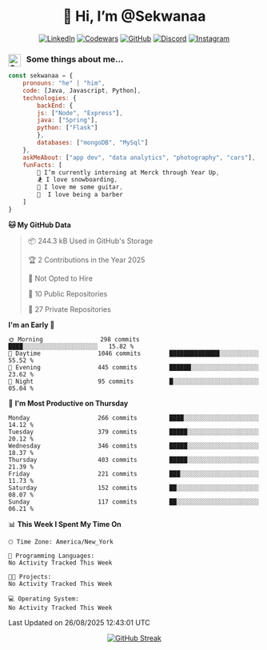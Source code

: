 <h1 align="center" style="font-size = 20px;">👋 Hi, I’m @Sekwanaa</h1>

<div align="center">
	
<a href="https://www.linkedin.com/in/chrisskchia/" target="blank">![LinkedIn](https://img.shields.io/badge/linkedin-%230077B5.svg?style=for-the-badge&logo=linkedin&logoColor=white)</a>
<a href="https://www.codewars.com/users/sekwanaa" target="blank">![Codewars](https://img.shields.io/badge/Codewars-B1361E?style=for-the-badge&logo=codewars&logoColor=grey)</a>
<a href="https://github.com/sekwanaa" target="blank">![GitHub](https://img.shields.io/badge/github-%23121011.svg?style=for-the-badge&logo=github&logoColor=white)</a>
<a href="https://discordapp.com/users/181891769414189056" target="blank">![Discord](https://img.shields.io/badge/Discord-%235865F2.svg?style=for-the-badge&logo=discord&logoColor=white)</a>
<a href="https://www.instagram.com/sekwanaa/" target="blank">![Instagram](https://img.shields.io/badge/Instagram-%23E4405F.svg?style=for-the-badge&logo=Instagram&logoColor=white)</a>

</div>

### <img align="left" alt="Coding" height="25" src="https://media.tenor.com/2aSuT7p_a_UAAAAi/peachcat-cat.gif"> &nbsp; Some things about me...

``` javascript
const sekwanaa = {
	pronouns: "he" | "him",
	code: [Java, Javascript, Python],
	technologies: {
		backEnd: {
		js: ["Node", "Express"],
		java: ["Spring"],
		python: ["Flask"]
		},
		databases: ["mongoDB", "MySql"]
	},
 	askMeAbout: ["app dev", "data analytics", "photography", "cars"],
 	funFacts: [
		🌱 I’m currently interning at Merck through Year Up,
		🏂 I love snowboarding,
		🎸 I love me some guitar,
		💈  I love being a barber
	]
}
```
<!--Github Stats-->

<!--START_SECTION:waka-->
**🐱 My GitHub Data** 

> 📦 244.3 kB Used in GitHub's Storage 
 > 
> 🏆 2 Contributions in the Year 2025
 > 
> 🚫 Not Opted to Hire
 > 
> 📜 10 Public Repositories 
 > 
> 🔑 27 Private Repositories 
 > 
**I'm an Early 🐤** 

```text
🌞 Morning                298 commits         ████░░░░░░░░░░░░░░░░░░░░░   15.82 % 
🌆 Daytime                1046 commits        ██████████████░░░░░░░░░░░   55.52 % 
🌃 Evening                445 commits         ██████░░░░░░░░░░░░░░░░░░░   23.62 % 
🌙 Night                  95 commits          █░░░░░░░░░░░░░░░░░░░░░░░░   05.04 % 
```
📅 **I'm Most Productive on Thursday** 

```text
Monday                   266 commits         ████░░░░░░░░░░░░░░░░░░░░░   14.12 % 
Tuesday                  379 commits         █████░░░░░░░░░░░░░░░░░░░░   20.12 % 
Wednesday                346 commits         █████░░░░░░░░░░░░░░░░░░░░   18.37 % 
Thursday                 403 commits         █████░░░░░░░░░░░░░░░░░░░░   21.39 % 
Friday                   221 commits         ███░░░░░░░░░░░░░░░░░░░░░░   11.73 % 
Saturday                 152 commits         ██░░░░░░░░░░░░░░░░░░░░░░░   08.07 % 
Sunday                   117 commits         ██░░░░░░░░░░░░░░░░░░░░░░░   06.21 % 
```


📊 **This Week I Spent My Time On** 

```text
🕑︎ Time Zone: America/New_York

💬 Programming Languages: 
No Activity Tracked This Week

🐱‍💻 Projects: 
No Activity Tracked This Week

💻 Operating System: 
No Activity Tracked This Week
```


 Last Updated on 26/08/2025 12:43:01 UTC
<!--END_SECTION:waka-->

<div align=center>

[![GitHub Streak](https://github-readme-streak-stats.herokuapp.com/?user=sekwanaa)](https://git.io/streak-stats)
 
</div>


<!---
# CERTIFICATES
### Google IT Automation with Python Specialization

>***Coursera --- Issued September 2022***
Online certificate issued by Coursera building skills using Git, Github, and Python

### Google IT Support Certificate
>***Coursera --- Issued November 2021***
Online certificate issued by Coursera building foundational skills including
troubleshooting and customer service, networking, operating systems, system
administration, and security.
--->

<!---
Jiggly-sensation/Jiggly-sensation is a ✨ special ✨ repository because its `README.md` (this file) appears on your GitHub profile.
You can click the Preview link to take a look at your changes.
--->


